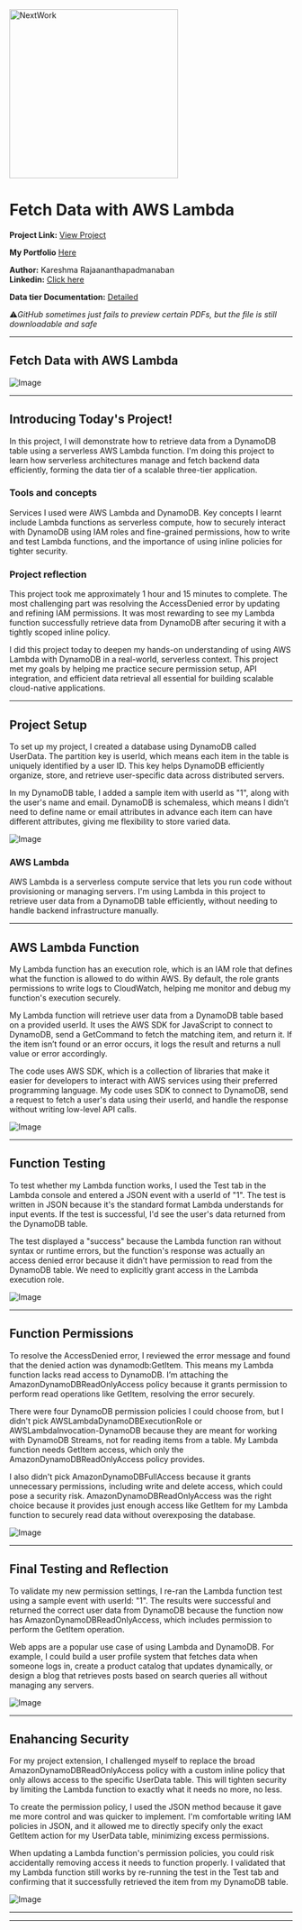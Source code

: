 <img src="https://cdn.prod.website-files.com/677c400686e724409a5a7409/6790ad949cf622dc8dcd9fe4_nextwork-logo-leather.svg" alt="NextWork" width="300" />

# Fetch Data with AWS Lambda

**Project Link:** [View Project](http://learn.nextwork.org/projects/aws-compute-lambda)

**My Portfolio** [Here](https://learn.nextwork.org/easygoing_white_heroic_bilberry/portfolio)

**Author:** Kareshma Rajaananthapadmanaban  
**Linkedin:** [Click here](https://www.linkedin.com/in/kareshma-rajaananthapadmanaban/)

**Data tier Documentation:** [Detailed](https://github.com/KareshmaAnanth/My_Hands-on_Projects/blob/7c13632cfe4c1a3c8926f5a1bcfac8b294cf3334/Three-tier%20Web%20app%20(AWS%20Compute)/Part%203%20Fetch%20data%20with%20AWS%20Lambda/Three%20-%20tier%20Part%203%20Data%20tier.pdf) 

⚠️*GitHub sometimes just fails to preview certain PDFs, but the file is still downloadable and safe*

---

## Fetch Data with AWS Lambda

![Image](http://learn.nextwork.org/easygoing_white_heroic_bilberry/uploads/aws-compute-lambda_p9thryj2)

---

## Introducing Today's Project!

In this project, I will demonstrate how to retrieve data from a DynamoDB table using a serverless AWS Lambda function. I'm doing this project to learn how serverless architectures manage and fetch backend data efficiently, forming the data tier of a scalable three-tier application.

### Tools and concepts

Services I used were AWS Lambda and DynamoDB. Key concepts I learnt include Lambda functions as serverless compute, how to securely interact with DynamoDB using IAM roles and fine-grained permissions, how to write and test Lambda functions, and the importance of using inline policies for tighter security.

### Project reflection

This project took me approximately 1 hour and 15 minutes to complete. The most challenging part was resolving the AccessDenied error by updating and refining IAM permissions. It was most rewarding to see my Lambda function successfully retrieve data from DynamoDB after securing it with a tightly scoped inline policy.

I did this project today to deepen my hands-on understanding of using AWS Lambda with DynamoDB in a real-world, serverless context. This project met my goals by helping me practice secure permission setup, API integration, and efficient data retrieval all essential for building scalable cloud-native applications.

---

## Project Setup

To set up my project, I created a database using DynamoDB called UserData. The partition key is userId, which means each item in the table is uniquely identified by a user ID. This key helps DynamoDB efficiently organize, store, and retrieve user-specific data across distributed servers.

In my DynamoDB table, I added a sample item with userId as "1", along with the user's name and email. DynamoDB is schemaless, which means I didn’t need to define name or email attributes in advance each item can have different attributes, giving me flexibility to store varied data.

![Image](http://learn.nextwork.org/easygoing_white_heroic_bilberry/uploads/aws-compute-lambda_a112c3d5)

### AWS Lambda

AWS Lambda is a serverless compute service that lets you run code without provisioning or managing servers. I'm using Lambda in this project to retrieve user data from a DynamoDB table efficiently, without needing to handle backend infrastructure manually.

---

## AWS Lambda Function

My Lambda function has an execution role, which is an IAM role that defines what the function is allowed to do within AWS. By default, the role grants permissions to write logs to CloudWatch, helping me monitor and debug my function's execution securely.

My Lambda function will retrieve user data from a DynamoDB table based on a provided userId. It uses the AWS SDK for JavaScript to connect to DynamoDB, send a GetCommand to fetch the matching item, and return it. If the item isn’t found or an error occurs, it logs the result and returns a null value or error accordingly.

The code uses AWS SDK, which is a collection of libraries that make it easier for developers to interact with AWS services using their preferred programming language. My code uses SDK to connect to DynamoDB, send a request to fetch a user's data using their userId, and handle the response without writing low-level API calls.

![Image](http://learn.nextwork.org/easygoing_white_heroic_bilberry/uploads/aws-compute-lambda_a1b2c3d5)

---

## Function Testing

To test whether my Lambda function works, I used the Test tab in the Lambda console and entered a JSON event with a userId of "1". The test is written in JSON because it's the standard format Lambda understands for input events. If the test is successful, I'd see the user's data returned from the DynamoDB table.

The test displayed a "success" because the Lambda function ran without syntax or runtime errors, but the function's response was actually an access denied error because it didn’t have permission to read from the DynamoDB table. We need to explicitly grant access in the Lambda execution role.

![Image](http://learn.nextwork.org/easygoing_white_heroic_bilberry/uploads/aws-compute-lambda_u1v2w3x4)

---

## Function Permissions

To resolve the AccessDenied error, I reviewed the error message and found that the denied action was dynamodb:GetItem. This means my Lambda function lacks read access to DynamoDB. I’m attaching the AmazonDynamoDBReadOnlyAccess policy because it grants permission to perform read operations like GetItem, resolving the error securely.

There were four DynamoDB permission policies I could choose from, but I didn't pick AWSLambdaDynamoDBExecutionRole or AWSLambdaInvocation-DynamoDB because they are meant for working with DynamoDB Streams, not for reading items from a table. My Lambda function needs GetItem access, which only the AmazonDynamoDBReadOnlyAccess policy provides.

I also didn't pick AmazonDynamoDBFullAccess because it grants unnecessary permissions, including write and delete access, which could pose a security risk. AmazonDynamoDBReadOnlyAccess was the right choice because it provides just enough access like GetItem for my Lambda function to securely read data without overexposing the database.

![Image](http://learn.nextwork.org/easygoing_white_heroic_bilberry/uploads/aws-compute-lambda_3ethryj2)

---

## Final Testing and Reflection

To validate my new permission settings, I re-ran the Lambda function test using a sample event with userId: "1". The results were successful and returned the correct user data from DynamoDB because the function now has AmazonDynamoDBReadOnlyAccess, which includes permission to perform the GetItem operation.

Web apps are a popular use case of using Lambda and DynamoDB. For example, I could build a user profile system that fetches data when someone logs in, create a product catalog that updates dynamically, or design a blog that retrieves posts based on search queries all without managing any servers.

![Image](http://learn.nextwork.org/easygoing_white_heroic_bilberry/uploads/aws-compute-lambda_p9thryj2)

---

## Enahancing Security

For my project extension, I challenged myself to replace the broad AmazonDynamoDBReadOnlyAccess policy with a custom inline policy that only allows access to the specific UserData table. This will tighten security by limiting the Lambda function to exactly what it needs no more, no less.

To create the permission policy, I used the JSON method because it gave me more control and was quicker to implement. I'm comfortable writing IAM policies in JSON, and it allowed me to directly specify only the exact GetItem action for my UserData table, minimizing excess permissions.

When updating a Lambda function's permission policies, you could risk accidentally removing access it needs to function properly. I validated that my Lambda function still works by re-running the test in the Test tab and confirming that it successfully retrieved the item from my DynamoDB table.

![Image](http://learn.nextwork.org/easygoing_white_heroic_bilberry/uploads/aws-compute-lambda_1qthryj2)

---

---

